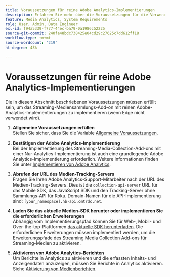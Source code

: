 ```yaml
---
title: Voraussetzungen für reine Adobe Analytics-Implementierungen
description: Erfahren Sie mehr über die Voraussetzungen für die Verwendung des Streaming Media Collection Add-ons mit reinen Adobe Analytics-Implementierungen
feature: Media Analytics, System Requirements
role: User, Admin, Data Engineer
exl-id: f94a5339-f777-44ec-ba79-0a1986c52225
source-git-commit: 240fa48bdc738425e04cd29c27625c7dd612ff18
workflow-type: tm+mt
source-wordcount: '219'
ht-degree: 43%

---
```


# Voraussetzungen für reine Adobe Analytics-Implementierungen

Die in diesem Abschnitt beschriebenen Voraussetzungen müssen erfüllt sein, um das Streaming-Mediensammlungs-Add-on mit reinen Adobe-Analytics-Implementierungen zu implementieren (wenn Edge nicht verwendet wird).

1. **Allgemeine Voraussetzungen erfüllen**<br>
Stellen Sie sicher, dass Sie die Variable [Allgemeine Voraussetzungen](/help/getting-started/prereqs.md).

1. **Bestätigen der Adobe Analytics-Implementierung**<br>
Bei der Implementierung des Streaming-Media-Collection-Add-ons mit einer Nur-Analytics-Implementierung ist auch eine grundlegende Adobe Analytics-Implementierung erforderlich. Weitere Informationen finden Sie unter [Implementieren von Adobe Analytics](https://experienceleague.adobe.com/docs/analytics/implementation/home.html?lang=de).

1. **Abrufen der URL des Medien-Tracking-Servers**<br>
Fragen Sie Ihren Adobe Analytics-Support-Mitarbeiter nach der URL des Medien-Tracking-Servers. Dies ist die `collection-api-server` URL für das Mobile SDK, das JavaScript SDK und den Tracking-Server ohne Sammlungs-API für Roku. Domain-Namen für die API-Implementierung sind: `[your_namespace].hb-api.omtrdc.net`.

1. **Laden Sie das aktuelle Medien-SDK herunter oder implementieren Sie die erforderlichen Erweiterungen**<br>
Abhängig vom Implementierungspfad können Sie für Web-, Mobil- und Over-the-top-Plattformen [das aktuelle SDK herunterladen](/help/getting-started/download-sdks.md). Die erforderlichen Erweiterungen müssen implementiert werden, um die Erweiterungspfade des Streaming Media Collection Add-ons für Streaming-Medien zu aktivieren.

1. **Aktivieren von Adobe Analytics-Berichten**<br>
Um Berichte in Analytics zu aktivieren und die erfassten Inhalts- und Anzeigendaten anzuzeigen, müssen Sie Berichte in Analytics aktivieren. Siehe [Aktivierung von Medienberichten](/help/reporting/media-reports-enable.md).
